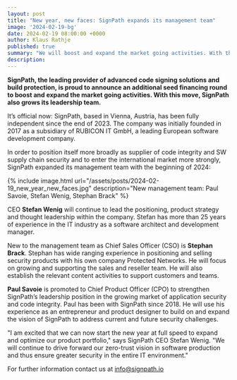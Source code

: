 ```yaml
---
layout: post
title: "New year, new faces: SignPath expands its management team"
image: '2024-02-19-bg'
date: 2024-02-19 08:00:00 +0000
author: Klaus Rathje
published: true
summary: "We will boost and expand the market going activities. With this move, we also grow our leadership team."
description:
---
```


**SignPath, the leading provider of advanced code signing solutions and build protection, is proud to announce an additional seed financing round to boost and expand the market going activities. With this move, SignPath also grows its leadership team.**

It’s official now: SignPath, based in Vienna, Austria, has been fully independent since the end of 2023. The company was initially founded in 2017 as a subsidiary of RUBICON IT GmbH, a leading European software development company. 

In order to position itself more broadly as supplier of code integrity and SW supply chain security and to enter the international market more strongly, SignPath expanded its management team with the beginning of 2024: 

{% include image.html url="/assets/posts/2024-02-19_new_year_new_faces.jpg" description="New management team: Paul Savoie, Stefan Wenig, Stephan Brack" %}

CEO **Stefan Wenig** will continue to lead the positioning, product strategy and thought leadership within the company. Stefan has more than 25 years of experience in the IT industry as a software architect and development manager.

New to the management team as Chief Sales Officer (CSO) is **Stephan Brack**. Stephan has wide ranging experience in positioning and selling security products with his own company Protected Networks. He will focus on growing and supporting the sales and reseller team. He will also establish the relevant content activities to support customers and teams.

**Paul Savoie** is promoted to Chief Product Officer (CPO) to strengthen SignPath’s leadership position in the growing market of application security and code integrity. Paul has been with SignPath since 2018. He will use his experience as an entrepreneur and product designer to build on and expand the vision of SignPath to address current and future security challenges.

"I am excited that we can now start the new year at full speed to expand and optimize our product portfolio," says SignPath CEO Stefan Wenig. "We will continue to drive forward our zero-trust vision in software production and thus ensure greater security in the entire IT environment."


For further information contact us at [info@signpath.io](mailto:info@signpath.io)
